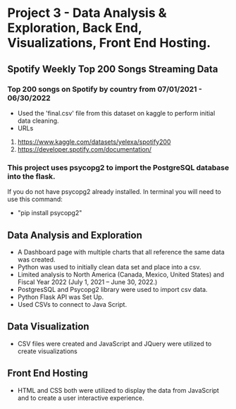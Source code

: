 # Project 3 - Data Analysis & Exploration, Back End, Visualizations, Front End Hosting.

## Spotify Weekly Top 200 Songs Streaming Data

### Top 200 songs on Spotify by country from 07/01/2021 - 06/30/2022

* Used the 'final.csv' file from this dataset on kaggle to perform initial data cleaning.
* URLs
1.  https://www.kaggle.com/datasets/yelexa/spotify200
2.  https://developer.spotify.com/documentation/

### This project uses psycopg2 to import the PostgreSQL database into the flask. 

If you do not have psycopg2 already installed. In terminal you will need to use this command:
* "pip install psycopg2"

## Data Analysis and Exploration

* A Dashboard page with multiple charts that all reference the same data was created.
* Python was used to initially clean data set and place into a csv.
* Limited analysis to North America (Canada, Mexico, United States) and Fiscal Year 2022 (July 1, 2021 – June 30, 2022.)
* PostgresSQL and Psycopg2 library were used to import csv data.
* Python Flask API was Set Up.
* Used CSVs to connect to Java Script.

## Data Visualization

* CSV files were created and JavaScript and JQuery were utilized to create visualizations

## Front End Hosting

* HTML and CSS both were utilized to display the data from JavaScript and to create a user interactive experience.
